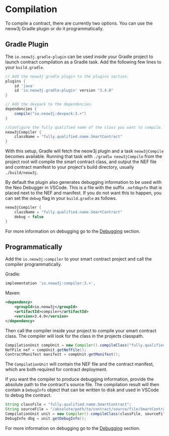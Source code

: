 # Compilation

To compile a contract, there are currently two options. You can use the neow3j Gradle plugin or do
it programmatically.


## Gradle Plugin

The `io.neow3j.gradle-plugin` can be used inside your Gradle project to launch contract compilation
as a Gradle task. Add the following few lines to your `build.gradle`.

```groovy
// Add the neow3j gradle plugin to the plugins section.
plugins {
    id 'java'
    id 'io.neow3j.gradle-plugin' version "3.4.0"
}

// Add the devpack to the dependencies.
dependencies {
    compile("io.neow3j:devpack:3.+")
}

//Configure the fully qualified name of the class you want to compile.
neow3jCompiler {
    className = "fully.qualified.name.SmartContract"
}
```

With this setup, Gradle will fetch the neow3j plugin and a task `neow3jCompile` becomes available.
Running that task with `./gradlw neow3jCompile` from the project root will compile the smart
contract class, and output the NEF file and contract manifest to your project's build directory,
usually `./build/neow3j`.

By default the plugin also generates debugging information to be used with the Neo Debugger in
VSCode. This is a file with the suffix `.nefdbgnfo` that is placed next to the NEF and manifest. 
If you do not want this to happen, you can set the `debug` flag in your `build.gradle` as follows.

```groovy
neow3jCompiler {
    className = "fully.qualified.name.SmartContract"
    debug = false
}
```

For more information on debugging go to the
[Debugging](neo3_guides/compiler_devpack/debugging.md#debugging) section.

## Programmatically

Add the `io.neow3j:compiler` to your smart contract project and call the compiler programmatically.

Gradle:

```groovy
implementation 'io.neow3j:compiler:3.+',
```

Maven:

```xml
<dependency>
    <groupId>io.neow3j</groupId>
    <artifactId>compiler</artifactId>
    <version>3.4.0</version>
</dependency>
```

Then call the compiler inside your project to compile your smart contract class. The compiler will
look for the class in the projects classpath.

```java
CompilationUnit compUnit = new Compiler().compileClass("fully.qualified.name.SmartContract");
NefFile nef = compUnit.getNefFile();
ContractManifest manifest = compUnit.getManifest();
```

The `CompilationUnit` will contain the NEF file and the contract manifest, which are both required
for contract deployment.

If you want the compiler to produce debugging information, provide the absolute path to the 
contract's source file. The compilation result will then contain a `DebugInfo` object that can be
written to disk and used in VSCode to debug the contract.

```java
String classFile = "fully.qualified.name.SmartContract";
String sourceFile = "/absolute/path/to/contract/source/file/SmartContract.java";
CompilationUnit unit = new Compiler().compileClass(classFile, sourceFile);
DebugInfo dbg = unit.getDebugInfo();
```

For more information on debugging go to the
[Debugging](neo3_guides/compiler_devpack/debugging.md#debugging) section.